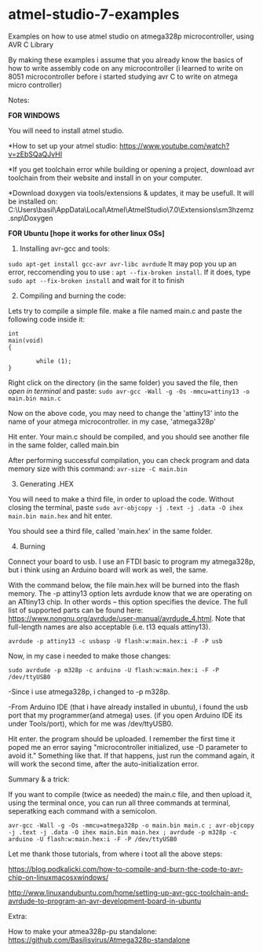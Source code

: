 # atmel-studio-7-examples
Examples on how to use atmel studio on atmega328p microcontroller, using AVR C Library

By making these examples i assume that you already know the basics of how to write assembly code on any microcontroller (i learned to write on 8051 microcontroller before i started studying avr C to write on atmega micro controller)

Notes: 

<strong>FOR WINDOWS</strong>

You will need to install atmel studio.

*How to set up your atmel studio: https://www.youtube.com/watch?v=zEbSQaQJvHI

*If you get toolchain error while building or opening a project, download avr toolchain from their website and install in on your computer.

*Download doxygen via tools/extensions & updates, it may be usefull. It will be installed on: 
C:\Users\basil\AppData\Local\Atmel\AtmelStudio\7.0\Extensions\sm3hzemz.snp\Doxygen

<strong>FOR Ubuntu [hope it works for other linux OSs]</strong>

1. Installing avr-gcc and tools:

`sudo apt-get install gcc-avr avr-libc avrdude`
It may pop you up an error, reccomending you to use : `apt --fix-broken install`. If it does, type `sudo apt --fix-broken install` and wait for it to finish

2. Compiling and burning the code:

Lets try to compile a simple file. make a file named main.c and paste the following code inside it:

```
int
main(void)
{

        while (1);
}
```

Right click on the directory (in the same folder) you saved the file, then *open in terminal* and paste: `sudo avr-gcc -Wall -g -Os -mmcu=attiny13 -o main.bin main.c`

Now on the above code, you may need to change the 'attiny13' into the name of your atmega microcontroller. in my case, 'atmega328p'

Hit enter. Your main.c should be compiled, and you should see another file in the same folder, called main.bin

After performing successful compilation, you can check program and data memory size with this command: `avr-size -C main.bin`

3. Generating .HEX

You will need to make a third file, in order to upload the code. Without closing the terminal, paste `sudo avr-objcopy -j .text -j .data -O ihex main.bin main.hex` and hit enter.

You should see a third file, called 'main.hex' in the same folder.

4. Burning

Connect your board to usb. I use an FTDI basic to program my atmega328p, but i think using an Arduino board will work as well, the same.

With the command below, the file main.hex will be burned into the flash memory. The -p attiny13 option lets avrdude know that we are operating on an ATtiny13 chip. In other words – this option specifies the device. The full list of supported parts can be found here:  https://www.nongnu.org/avrdude/user-manual/avrdude_4.html. Note that full-length names are also acceptable (i.e. t13 equals attiny13).

`avrdude -p attiny13 -c usbasp -U flash:w:main.hex:i -F -P usb`

Now, in my case i needed to make those changes:

`sudo avrdude -p m328p -c arduino -U flash:w:main.hex:i -F -P /dev/ttyUSB0`

-Since i use atmega328p, i changed to -p m328p.

-From Arduino IDE (that i have already installed in ubuntu), i found the usb port that my programmer(and atmega) uses. (if you open Arduino IDE its under Tools/port), which for me was /dev/ttyUSB0.

Hit enter. the program should be uploaded. I remember the first time it poped me an error saying "microcontroller initialized, use -D parameter to avoid it."  Something like that. If that happens, just run the command again, it will work the second time, after the auto-initialization error.

Summary & a trick:

If you want to compile (twice as needed) the main.c file, and then upload it, using the terminal once, you can run all three commands at terminal, seperatking each command with a semicolon.

```
avr-gcc -Wall -g -Os -mmcu=atmega328p -o main.bin main.c ; avr-objcopy -j .text -j .data -O ihex main.bin main.hex ; avrdude -p m328p -c arduino -U flash:w:main.hex:i -F -P /dev/ttyUSB0
```

Let me thank those tutorials, from where i toot all the above steps:

https://blog.podkalicki.com/how-to-compile-and-burn-the-code-to-avr-chip-on-linuxmacosxwindows/

http://www.linuxandubuntu.com/home/setting-up-avr-gcc-toolchain-and-avrdude-to-program-an-avr-development-board-in-ubuntu

Extra: 

How to make your atmea328p-pu standalone: https://github.com/Basilisvirus/Atmega328p-standalone
